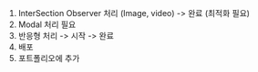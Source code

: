 1. InterSection Observer 처리 (Image, video) -> 완료 (최적화 필요)
2. Modal 처리 필요
3. 반응형 처리 -> 시작 -> 완료
4. 배포
5. 포트폴리오에 추가
